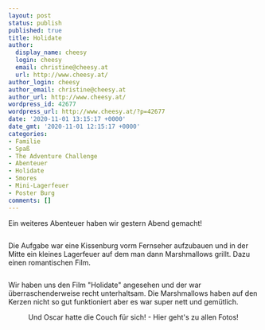 ```yaml
---
layout: post
status: publish
published: true
title: Holidate
author:
  display_name: cheesy
  login: cheesy
  email: christine@cheesy.at
  url: http://www.cheesy.at/
author_login: cheesy
author_email: christine@cheesy.at
author_url: http://www.cheesy.at/
wordpress_id: 42677
wordpress_url: http://www.cheesy.at/?p=42677
date: '2020-11-01 13:15:17 +0000'
date_gmt: '2020-11-01 12:15:17 +0000'
categories:
- Familie
- Spaß
- The Adventure Challenge
- Abenteuer
- Holidate
- Smores
- Mini-Lagerfeuer
- Poster Burg
comments: []
---
```

<!-- wp:paragraph -->
Ein weiteres Abenteuer haben wir gestern Abend gemacht!
<!-- /wp:paragraph -->
<!-- wp:image {"id":42674} -->
<figure class="wp-block-image"><img src="{% link _posts/2020-11-01-holidate/Holidate-009.jpg %}" alt="" class="wp-image-42674"></figure>
<!-- /wp:image -->
<!-- wp:paragraph -->
Die Aufgabe war eine Kissenburg vorm Fernseher aufzubauen und in der Mitte ein kleines Lagerfeuer auf dem man dann Marshmallows grillt. Dazu einen romantischen Film.
<!-- /wp:paragraph -->
<!-- wp:image {"id":42669} -->
<figure class="wp-block-image"><img src="{% link _posts/2020-11-01-holidate/Holidate-004.jpg %}" alt="" class="wp-image-42669"></figure>
<!-- /wp:image -->
<!-- wp:paragraph -->
Wir haben uns den Film "Holidate" angesehen und der war überraschenderweise recht unterhaltsam. Die Marshmallows haben auf den Kerzen nicht so gut funktioniert aber es war super nett und gemütlich.
<!-- /wp:paragraph -->
<!-- wp:image {"id":42671,"linkDestination":"custom"} -->
<figure class="wp-block-image"><a href="http://www.cheesy.at/fotos/events/2016-2020/2020-2/abenteuer-ausfluge/holidate/"><img src="{% link _posts/2020-11-01-holidate/Holidate-006.jpg %}" alt="" class="wp-image-42671"></a><br>
<figcaption>Und Oscar hatte die Couch für sich! - Hier geht's zu allen Fotos!</figcaption>
</figure>
<!-- /wp:image -->

